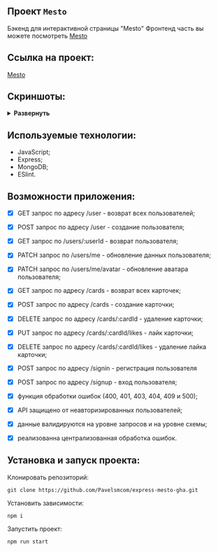 ## Проект `Mesto`

Бэкенд для интерактивной страницы "Mesto"
Фронтенд часть вы можете посмотреть [Mesto](https://github.com/Pavelsmcom/react-mesto-api-full-gha)

## Ссылка на проект: 

[Mesto](https://pavelsmcom.github.io/mesto/)

## Скриншоты:

<details><summary><b>Развернуть</b></summary>

[![movies-explorer-frontend](https://pavelsm.com/GitPic/mesto.png)
</details>

## Используемые технологии:

* JavaScript;
* Express;
* MongoDB;
* ESlint.

## Возможности приложения:

- [x] GET запрос по адресу /user - возврат всех пользователей;
- [x] POST запрос по адресу /user - создание пользователя;
- [x] GET запрос по /users/:userId - возврат пользователя;
- [x] PATCH запрос по /users/me - обновление данных пользователя;
- [x] PATCH запрос по /users/me/avatar - обновление аватара пользователя;
- [x] GET запрос по адресу /cards - возврат всех карточек;
- [x] POST запрос по адресу /cards - создание карточки;
- [x] DELETE запрос по адресу /cards/:cardId - удаление карточки;
- [x] PUT запрос по адресу /cards/:cardId/likes - лайк карточки;
- [x] DELETE запрос по адресу /cards/:cardId/likes - удаление лайка карточки;
- [x] POST запрос по адресу /signin - регистрация пользователя
- [x] POST запрос по адресу /signup - вход пользователя;
- [x] функция обработки ошибок (400, 401, 403, 404, 409 и 500);
- [x] API защищено от неавторизированных пользователей;
- [x] данные валидируются на уровне запросов и на уровне схемы;
- [x] реализованна централизованная обработка ошибок.



## Установка и запуск проекта:

Клонировать репозиторий:

    git clone https://github.com/Pavelsmcom/express-mesto-gha.git

Установить зависимости:

    npm i

Запустить проект:

    npm run start
